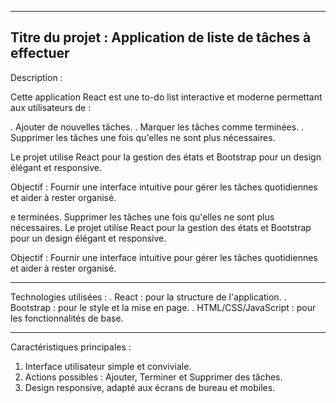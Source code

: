 ----------------------------------------------------------------------------------------------
Titre du projet :
Application de liste de tâches à effectuer
----------------------------------------------------------------------------------------------
Description :

Cette application React est une to-do list interactive et moderne permettant aux utilisateurs de :

 . Ajouter de nouvelles tâches.
 . Marquer les tâches comme terminées.
 . Supprimer les tâches une fois qu'elles ne sont plus nécessaires.
 
Le projet utilise React pour la gestion des états et Bootstrap pour un design élégant et responsive.

Objectif :
Fournir une interface intuitive pour gérer les tâches quotidiennes et aider à rester organisé.

e terminées.
Supprimer les tâches une fois qu'elles ne sont plus nécessaires.
Le projet utilise React pour la gestion des états et Bootstrap pour un design élégant et responsive.

Objectif :
Fournir une interface intuitive pour gérer les tâches quotidiennes et aider à rester organisé.

---------------------------------------------------------------------------------------------

Technologies utilisées :
 . React : pour la structure de l'application.
 . Bootstrap : pour le style et la mise en page.
 . HTML/CSS/JavaScript : pour les fonctionnalités de base.

---------------------------------------------------------------------------------------------

Caractéristiques principales :
 1. Interface utilisateur simple et conviviale.
 2. Actions possibles : Ajouter, Terminer et Supprimer des tâches.
 3. Design responsive, adapté aux écrans de bureau et mobiles.


